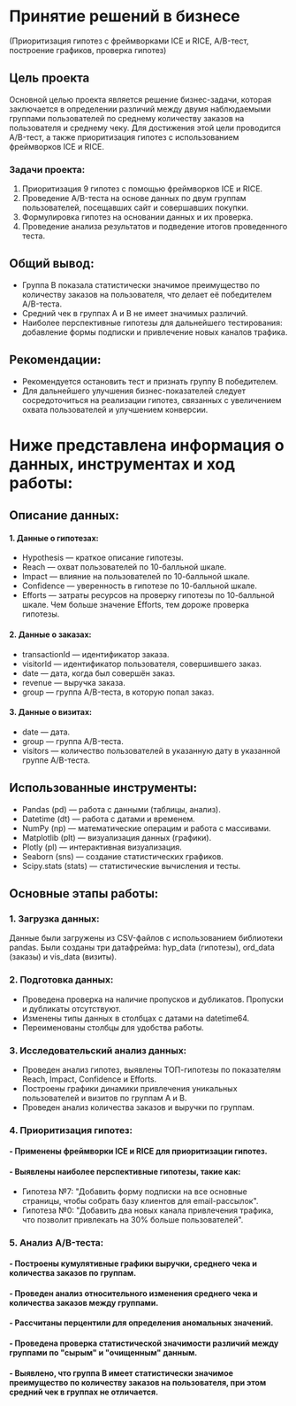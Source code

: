 # Принятие решений в бизнесе
(Приоритизация гипотез с фреймворками ICE и RICE, A/B-тест, построение графиков, проверка гипотез)

## Цель проекта
Основной целью проекта является решение бизнес-задачи, которая заключается в определении различий между двумя наблюдаемыми группами пользователей по среднему количеству заказов на пользователя и среднему чеку. Для достижения этой цели проводится A/B-тест, а также приоритизация гипотез с использованием фреймворков ICE и RICE.
### Задачи проекта:
1.	Приоритизация 9 гипотез с помощью фреймворков ICE и RICE.
2.	Проведение A/B-теста на основе данных по двум группам пользователей, посещавших сайт и совершавших покупки.
3.	Формулировка гипотез на основании данных и их проверка.
4.	Проведение анализа результатов и подведение итогов проведенного теста.

## Общий вывод:
- Группа B показала статистически значимое преимущество по количеству заказов на пользователя, что делает её победителем A/B-теста.
- Средний чек в группах A и B не имеет значимых различий.
- Наиболее перспективные гипотезы для дальнейшего тестирования: добавление формы подписки и привлечение новых каналов трафика.
## Рекомендации:
- Рекомендуется остановить тест и признать группу B победителем.
- Для дальнейшего улучшения бизнес-показателей следует сосредоточиться на реализации гипотез, связанных с увеличением охвата пользователей и улучшением конверсии.

# Ниже представлена информация о данных, инструментах и ход работы:

## Описание данных:
#### 1.	Данные о гипотезах:
- Hypothesis — краткое описание гипотезы.
- Reach — охват пользователей по 10-балльной шкале.
- Impact — влияние на пользователей по 10-балльной шкале.
- Confidence — уверенность в гипотезе по 10-балльной шкале.
- Efforts — затраты ресурсов на проверку гипотезы по 10-балльной шкале. Чем больше значение Efforts, тем дороже проверка гипотезы.
#### 2.	Данные о заказах:
- transactionId — идентификатор заказа.
- visitorId — идентификатор пользователя, совершившего заказ.
- date — дата, когда был совершён заказ.
- revenue — выручка заказа.
- group — группа A/B-теста, в которую попал заказ.
#### 3.	Данные о визитах:
- date — дата.
- group — группа A/B-теста.
- visitors — количество пользователей в указанную дату в указанной группе A/B-теста.

## Использованные инструменты:
- Pandas (pd) — работа с данными (таблицы, анализ).
- Datetime (dt) — работа с датами и временем.
- NumPy (np) — математические операцим и работа с массивами.
- Matplotlib (plt) — визуализация данных (графики).
- Plotly (pl) — интерактивная визуализация.
- Seaborn (sns) — создание статистических графиков.
- Scipy.stats (stats) — статистические вычисления и тесты.

## Основные этапы работы:
### 1.	Загрузка данных:
Данные были загружены из CSV-файлов с использованием библиотеки pandas. Были созданы три датафрейма: hyp_data (гипотезы), ord_data (заказы) и vis_data (визиты).
### 2.	Подготовка данных:
- Проведена проверка на наличие пропусков и дубликатов. Пропуски и дубликаты отсутствуют.
- Изменены типы данных в столбцах с датами на datetime64.
- Переименованы столбцы для удобства работы.
### 3. Исследовательский анализ данных:
- Проведен анализ гипотез, выявлены ТОП-гипотезы по показателям Reach, Impact, Confidence и Efforts.
- Построены графики динамики привлечения уникальных пользователей и визитов по группам A и B.
- Проведен анализ количества заказов и выручки по группам.
### 4.	Приоритизация гипотез:
#### - Применены фреймворки ICE и RICE для приоритизации гипотез.
#### - Выявлены наиболее перспективные гипотезы, такие как:
- Гипотеза №7: "Добавить форму подписки на все основные страницы, чтобы собрать базу клиентов для email-рассылок".
- Гипотеза №0: "Добавить два новых канала привлечения трафика, что позволит привлекать на 30% больше пользователей".
### 5.	Анализ A/B-теста:
#### - Построены кумулятивные графики выручки, среднего чека и количества заказов по группам.
#### - Проведен анализ относительного изменения среднего чека и количества заказов между группами.
#### - Рассчитаны перцентили для определения аномальных значений.
#### - Проведена проверка статистической значимости различий между группами по "сырым" и "очищенным" данным.
#### - Выявлено, что группа B имеет статистически значимое преимущество по количеству заказов на пользователя, при этом средний чек в группах не отличается.


